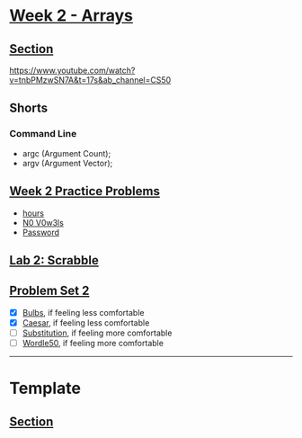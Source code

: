 # [Week 2 - Arrays](https://cs50.harvard.edu/x/2023/weeks/2/)

## [Section](https://cs50.harvard.edu/x/2024/sections/2/)

https://www.youtube.com/watch?v=tnbPMzwSN7A&t=17s&ab_channel=CS50

## Shorts

### Command Line

* argc (Argument Count);
* argv (Argument Vector);

## [Week 2 Practice Problems](https://cs50.harvard.edu/x/2023/problems/2/)

* [hours](https://cs50.harvard.edu/x/2023/problems/2/hours/)
* [N0 V0w3ls](https://cs50.harvard.edu/x/2023/problems/2/no-vowels/)
* [Password](https://cs50.harvard.edu/x/2023/problems/2/password/)


## [Lab 2: Scrabble](https://cs50.harvard.edu/x/2023/labs/2/)

## [Problem Set 2](https://cs50.harvard.edu/x/2023/psets/2/)

- [x] [Bulbs](https://cs50.harvard.edu/x/2023/psets/2/bulbs/), if feeling less comfortable
- [x] [Caesar](https://cs50.harvard.edu/x/2023/psets/2/caesar/), if feeling less comfortable
- [ ] [Substitution](https://cs50.harvard.edu/x/2023/psets/2/substitution/), if feeling more comfortable
- [ ] [Wordle50](), if feeling more comfortable

---

# Template

## [Section]()

